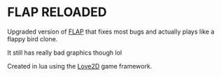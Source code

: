 # FLAP RELOADED
Upgraded version of [FLAP](/lua/flap) that fixes most bugs and actually plays like a flappy bird clone.

It still has really bad graphics though lol

Created in lua using the [Love2D](love2d.org) game framework.
